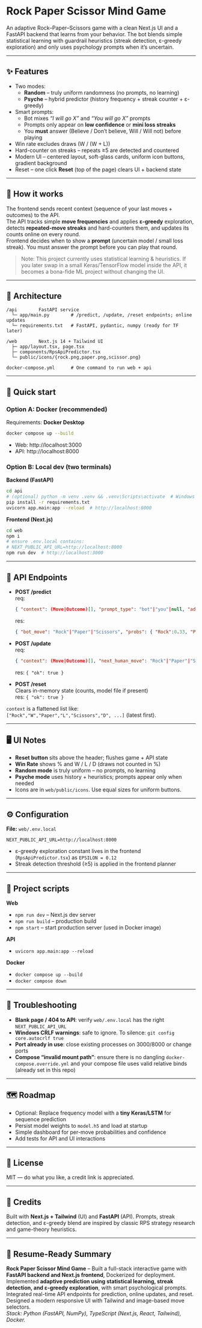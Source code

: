 # Rock Paper Scissor Mind Game

An adaptive Rock–Paper–Scissors game with a clean Next.js UI and a FastAPI backend that learns from your behavior. The bot blends simple statistical learning with guardrail heuristics (streak detection, ε-greedy exploration) and only uses psychology prompts when it’s uncertain.

---

## ✨ Features
- Two modes:
  - **Random** – truly uniform randomness (no prompts, no learning)
  - **Psyche** – hybrid predictor (history frequency + streak counter + ε-greedy)
- Smart prompts:
  - Bot mixes *“I will go X”* and *“You will go X”* prompts
  - Prompts only appear on **low confidence** or **mini loss streaks**
  - You **must** answer (Believe / Don’t believe, Will / Will not) before playing
- Win rate excludes draws (W / (W + L))
- Hard-counter on streaks – repeats ≥5 are detected and countered
- Modern UI – centered layout, soft-glass cards, uniform icon buttons, gradient background
- Reset – one click **Reset** (top of the page) clears UI + backend state

---

## 🧭 How it works
The frontend sends recent context (sequence of your last moves + outcomes) to the API.  
The API tracks simple **move frequencies** and applies **ε-greedy** exploration, detects **repeated-move streaks** and hard-counters them, and updates its counts online on every round.  
Frontend decides when to show a **prompt** (uncertain model / small loss streak). You must answer the prompt before you can play that round.  

> Note: This project currently uses statistical learning & heuristics. If you later swap in a small Keras/TensorFlow model inside the API, it becomes a bona-fide ML project without changing the UI.

---

## 🧩 Architecture
```
/api        FastAPI service
  └─ app/main.py        # /predict, /update, /reset endpoints; online updates
  └─ requirements.txt   # FastAPI, pydantic, numpy (ready for TF later)

/web        Next.js 14 + Tailwind UI
  ├─ app/layout.tsx, page.tsx
  ├─ components/RpsApiPredictor.tsx
  └─ public/icons/{rock.png,paper.png,scissor.png}

docker-compose.yml      # One command to run web + api
```

---

## 🚀 Quick start

### Option A: Docker (recommended)
Requirements: **Docker Desktop**
```bash
docker compose up --build
```
- Web: http://localhost:3000  
- API: http://localhost:8000  

### Option B: Local dev (two terminals)

**Backend (FastAPI)**
```bash
cd api
# (optional) python -m venv .venv && .venv\Scripts\activate  # Windows
pip install -r requirements.txt
uvicorn app.main:app --reload  # http://localhost:8000
```

**Frontend (Next.js)**
```bash
cd web
npm i
# ensure .env.local contains:
# NEXT_PUBLIC_API_URL=http://localhost:8000
npm run dev  # http://localhost:3000
```

---

## 🔌 API Endpoints
- **POST /predict**  
  req:  
  ```json
  { "context": (Move|Outcome)[], "prompt_type": "bot"|"you"|null, "adherence": number }
  ```  
  res:  
  ```json
  { "bot_move": "Rock"|"Paper"|"Scissors", "probs": { "Rock":0.33, "Paper":0.33, "Scissors":0.33 } }
  ```

- **POST /update**  
  req:  
  ```json
  { "context": (Move|Outcome)[], "next_human_move": "Rock"|"Paper"|"Scissors" }
  ```  
  res: `{ "ok": true }`

- **POST /reset**  
  Clears in-memory state (counts, model file if present)  
  res: `{ "ok": true }`  

`context` is a flattened list like:  
`["Rock","W","Paper","L","Scissors","D", ...]` (latest first).

---

## 🖥️ UI Notes
- **Reset button** sits above the header; flushes game + API state
- **Win Rate** shows % and W / L / D (draws not counted in %)
- **Random mode** is truly uniform – no prompts, no learning
- **Psyche mode** uses history + heuristics; prompts appear only when needed
- Icons are in `web/public/icons`. Use equal sizes for uniform buttons.

---

## ⚙️ Configuration
**File:** `web/.env.local`
```env
NEXT_PUBLIC_API_URL=http://localhost:8000
```

- ε-greedy exploration constant lives in the frontend (`RpsApiPredictor.tsx`) as `EPSILON = 0.12`
- Streak detection threshold (≥5) is applied in the frontend planner

---

## 🧱 Project scripts
**Web**
- `npm run dev` – Next.js dev server  
- `npm run build` – production build  
- `npm start` – start production server (used in Docker image)  

**API**
- `uvicorn app.main:app --reload`  

**Docker**
- `docker compose up --build`  
- `docker compose down`  

---

## 🧪 Troubleshooting
- **Blank page / 404 to API**: verify `web/.env.local` has the right `NEXT_PUBLIC_API_URL`
- **Windows CRLF warnings**: safe to ignore. To silence: `git config core.autocrlf true`
- **Port already in use**: close existing processes on 3000/8000 or change ports
- **Compose “invalid mount path”**: ensure there is no dangling `docker-compose.override.yml` and your compose file uses valid relative binds (already set in this repo)

---

## 🗺️ Roadmap
- Optional: Replace frequency model with a **tiny Keras/LSTM** for sequence prediction
- Persist model weights to `model.h5` and load at startup
- Simple dashboard for per-move probabilities and confidence
- Add tests for API and UI interactions

---

## 📄 License
MIT — do what you like, a credit link is appreciated.

---

## 🙌 Credits
Built with **Next.js + Tailwind** (UI) and **FastAPI** (API). Prompts, streak detection, and ε-greedy blend are inspired by classic RPS strategy research and game-theory heuristics.

---

## 📌 Resume-Ready Summary
**Rock Paper Scissor Mind Game** – Built a full-stack interactive game with **FastAPI backend and Next.js frontend**, Dockerized for deployment. Implemented **adaptive prediction using statistical learning, streak detection, and ε-greedy exploration**, with smart psychological prompts. Integrated real-time API endpoints for prediction, online updates, and reset. Designed a modern responsive UI with Tailwind and image-based move selectors.  
*Stack: Python (FastAPI, NumPy), TypeScript (Next.js, React, Tailwind), Docker.*
